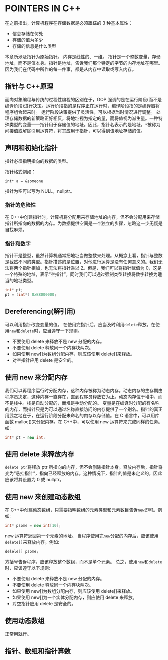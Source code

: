 # POINTERS IN C++

在之前指出，计算机程序在存储数据是必须跟踪的 3 种基本属性：

- 信息存储在何处
- 存储的值为多少
- 存储的信息是什么类型

本章所涉及指针为原始指针。
内存是线性的、一维。
指针是一个整数变量，存储地址，而不是值本身。指针是地址，告诉我们那个特定的字节的内存地址在哪里。因为我们在代码中所作的每一件事，都是从内存中读取或写入内存。

## 指针与 C++原理

面向对象编程与传统的过程性编程的区别在于，OOP 强调的是在运行阶段(而不是编译阶段)进行决策。运行阶段指的是程序正在运行时，编译阶段指的是编译器将程序组合起来时。
运行阶段决策提供了灵活性，可以根据当时情况进行调整。
处理存储数据的新策略正好相反，将地址视为指定的量，而将值视为派生量。一种特殊类型的变量——指针用于存储值的地址。因此，指针名表示的是地址。`*`被称为间接值或解除引用运算符，将其应用于指针，可以得到该地址存储的值。

## 声明和初始化指针

指针必须指明指向的数据的类型。

指针格式例如：

```
int* a = &someone
```

指针为空可以写为 NULL，nullptr。

### 指针的危险性

在 C++中创建指针时，计算机将分配用来存储地址的内存，但不会分配用来存储指针所指向的数据的内存。为数据提供空间是一个独立的步骤，忽略这一步无疑是自找麻烦。

### 指针和数字

指针不是整型，虽然计算机通常把地址当做整数来处理。从概念上看，指针与整数是截然不同的类型。指针描述的是位置，对他进行运算是没有任何意义的。我们无法将两个指针相加，也无法将指针乘以 2。但是，我们可以将指针赋值为 0，这是一个特殊的地址，表示“空指针”。同时我们可以通过强制类型转换将数字转换为适当的地址类型。

```Cpp
int* pt;
pt = (int*) 0xB8000000;
```

## Dereferencing(解引用)

可以利用指针改变变量的值。
在使用完指针后，应当及时利用`delete`释放。在使用`new`和`delete`时，应当遵守一下规则。

- 不要使用 delete 来释放不是 new 分配的内存。
- 不要使用 delete 释放同一个内存块两次。
- 如果使用 new[]为数组分配内存，则应该使用 delete[]来释放。
- 对空指针应用 delete 是安全的。

## 使用 new 来分配内存

我们可以再程序运行时分配内存，这种内存被称为动态内存。动态内存的生存期由程序员决定，这种内存一直存在，直到程序员释放它为止。动态内存位于堆中，而不是栈中。栈是自动分配的，而堆是手动分配的。
变量是在编译时分配的有名称的内存，而指针只是为可以通过名称直接访问的内存提供了一个别名。指针的真正用武之地在于，在运行阶段分配未命名的内存以存储值。在 C 语言中，可以用库函数 malloc()来分配内存。在 C++中，可以使用 new 运算符来完成同样的任务。
如:

```Cpp
int* pt = new int;
```

## 使用 delete 来释放内存

`delete ptr`将释放 ptr 所指向的内存，但不会删除指针本身。释放内存后，指针将变为“悬挂指针”，指向已经释放的内存。这种情况下，指针的值是未定义的，因此应该将其设置为 0 或 nullptr。

## 使用 new 来创建动态数组

在 C++中创建动态数组，只需要指明数组的元素类型和元素数目告诉`new`即可。例如:

```Cpp
int* psome = new int[10];
```

new 运算符返回第一个元素的地址。
当程序使用完`new`分配的内存后，应该使用`delete[]`来释放内存。例如:

```Cpp
delele[] psome;
```

方括号告诉程序，应该释放整个数组，而不是单个元素。
总之，使用`new`和`delete`时，应该遵守以下规则:

- 不要使用 delete 来释放不是 new 分配的内存。
- 不要使用 delete 释放同一个内存块两次。
- 如果使用 new[]为数组分配内存，则应该使用 delete[]来释放。
- 如果使用 new[]为一个实体分配内存，则应使用 delete 来释放。
- 对空指针应用 delete 是安全的。

## 使用动态数组

正常用就行。

## 指针、数组和指针算数

